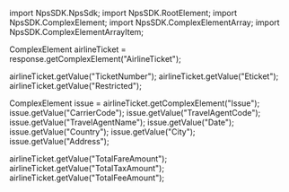 import NpsSDK.NpsSdk;
import NpsSDK.RootElement;
import NpsSDK.ComplexElement;
import NpsSDK.ComplexElementArray;
import NpsSDK.ComplexElementArrayItem;

ComplexElement airlineTicket = response.getComplexElement("AirlineTicket");

airlineTicket.getValue("TicketNumber");
airlineTicket.getValue("Eticket");
airlineTicket.getValue("Restricted");

ComplexElement issue = airlineTicket.getComplexElement("Issue");
issue.getValue("CarrierCode");
issue.getValue("TravelAgentCode");
issue.getValue("TravelAgentName");
issue.getValue("Date");
issue.getValue("Country");
issue.getValue("City");
issue.getValue("Address");

airlineTicket.getValue("TotalFareAmount");
airlineTicket.getValue("TotalTaxAmount");
airlineTicket.getValue("TotalFeeAmount");
